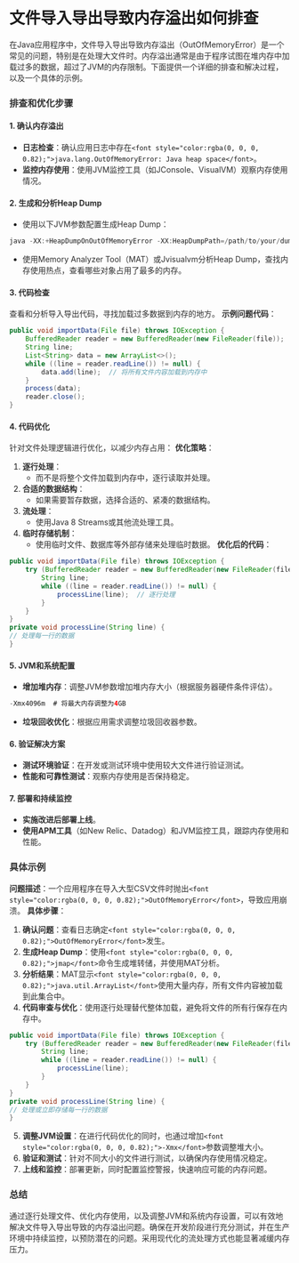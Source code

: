 # 文件导入导出导致内存溢出如何排查
<font style="color:rgba(0, 0, 0, 0.82);">在Java应用程序中，文件导入导出导致内存溢出（OutOfMemoryError）是一个常见的问题，特别是在处理大文件时。内存溢出通常是由于程序试图在堆内存中加载过多的数据，超过了JVM的内存限制。下面提供一个详细的排查和解决过程，以及一个具体的示例。</font>
### <font style="color:rgba(0, 0, 0, 0.82);">排查和优化步骤</font>
#### <font style="color:rgba(0, 0, 0, 0.82);">1. 确认内存溢出</font>
+ **<font style="color:rgba(0, 0, 0, 0.82);">日志检查</font>**<font style="color:rgba(0, 0, 0, 0.82);">：确认应用日志中存在</font>`<font style="color:rgba(0, 0, 0, 0.82);">java.lang.OutOfMemoryError: Java heap space</font>`<font style="color:rgba(0, 0, 0, 0.82);">。</font>
+ **<font style="color:rgba(0, 0, 0, 0.82);">监控内存使用</font>**<font style="color:rgba(0, 0, 0, 0.82);">：使用JVM监控工具（如JConsole、VisualVM）观察内存使用情况。</font>
#### <font style="color:rgba(0, 0, 0, 0.82);">2. 生成和分析Heap Dump</font>
+ <font style="color:rgba(0, 0, 0, 0.82);">使用以下JVM参数配置生成Heap Dump：</font>
```java
java -XX:+HeapDumpOnOutOfMemoryError -XX:HeapDumpPath=/path/to/your/dumpfile -jar your-application.jar  
```
+ <font style="color:rgba(0, 0, 0, 0.82);">使用Memory Analyzer Tool（MAT）或Jvisualvm分析Heap Dump，查找内存使用热点，查看哪些对象占用了最多的内存。</font>
#### <font style="color:rgba(0, 0, 0, 0.82);">3. 代码检查</font>
<font style="color:rgba(0, 0, 0, 0.82);">查看和分析导入导出代码，寻找加载过多数据到内存的地方。</font>
**<font style="color:rgba(0, 0, 0, 0.82);">示例问题代码</font>**<font style="color:rgba(0, 0, 0, 0.82);">：</font>
```java
public void importData(File file) throws IOException {  
    BufferedReader reader = new BufferedReader(new FileReader(file));  
    String line;  
    List<String> data = new ArrayList<>();  
    while ((line = reader.readLine()) != null) {  
        data.add(line);  // 将所有文件内容加载到内存中  
    }  
    process(data);  
    reader.close();  
}
```
#### <font style="color:rgba(0, 0, 0, 0.82);">4. 代码优化</font>
<font style="color:rgba(0, 0, 0, 0.82);">针对文件处理逻辑进行优化，以减少内存占用：</font>
**<font style="color:rgba(0, 0, 0, 0.82);">优化策略</font>**<font style="color:rgba(0, 0, 0, 0.82);">：</font>
1. **<font style="color:rgba(0, 0, 0, 0.82);">逐行处理</font>**<font style="color:rgba(0, 0, 0, 0.82);">：</font>
    - <font style="color:rgba(0, 0, 0, 0.82);">而不是将整个文件加载到内存中，逐行读取并处理。</font>
2. **<font style="color:rgba(0, 0, 0, 0.82);">合适的数据结构</font>**<font style="color:rgba(0, 0, 0, 0.82);">：</font>
    - <font style="color:rgba(0, 0, 0, 0.82);">如果需要暂存数据，选择合适的、紧凑的数据结构。</font>
3. **<font style="color:rgba(0, 0, 0, 0.82);">流处理</font>**<font style="color:rgba(0, 0, 0, 0.82);">：</font>
    - <font style="color:rgba(0, 0, 0, 0.82);">使用Java 8 Streams或其他流处理工具。</font>
4. **<font style="color:rgba(0, 0, 0, 0.82);">临时存储机制</font>**<font style="color:rgba(0, 0, 0, 0.82);">：</font>
    - <font style="color:rgba(0, 0, 0, 0.82);">使用临时文件、数据库等外部存储来处理临时数据。</font>
**<font style="color:rgba(0, 0, 0, 0.82);">优化后的代码</font>**<font style="color:rgba(0, 0, 0, 0.82);">：</font>
```java
public void importData(File file) throws IOException {  
    try (BufferedReader reader = new BufferedReader(new FileReader(file))) {  
        String line;  
        while ((line = reader.readLine()) != null) {  
            processLine(line);  // 逐行处理  
        }  
    }  
}  
private void processLine(String line) {  
// 处理每一行的数据  
}
```
#### <font style="color:rgba(0, 0, 0, 0.82);">5. JVM和系统配置</font>
+ **<font style="color:rgba(0, 0, 0, 0.82);">增加堆内存</font>**<font style="color:rgba(0, 0, 0, 0.82);">：调整JVM参数增加堆内存大小（根据服务器硬件条件评估）。</font>
```java
-Xmx4096m  # 将最大内存调整为4GB
```
+ **<font style="color:rgba(0, 0, 0, 0.82);">垃圾回收优化</font>**<font style="color:rgba(0, 0, 0, 0.82);">：根据应用需求调整垃圾回收器参数。</font>
#### <font style="color:rgba(0, 0, 0, 0.82);">6. 验证解决方案</font>
+ **<font style="color:rgba(0, 0, 0, 0.82);">测试环境验证</font>**<font style="color:rgba(0, 0, 0, 0.82);">：在开发或测试环境中使用较大文件进行验证测试。</font>
+ **<font style="color:rgba(0, 0, 0, 0.82);">性能和可靠性测试</font>**<font style="color:rgba(0, 0, 0, 0.82);">：观察内存使用是否保持稳定。</font>
#### <font style="color:rgba(0, 0, 0, 0.82);">7. 部署和持续监控</font>
+ **<font style="color:rgba(0, 0, 0, 0.82);">实施改进后部署上线</font>**<font style="color:rgba(0, 0, 0, 0.82);">。</font>
+ **<font style="color:rgba(0, 0, 0, 0.82);">使用APM工具</font>**<font style="color:rgba(0, 0, 0, 0.82);">（如New Relic、Datadog）和JVM监控工具，跟踪内存使用和性能。</font>
### <font style="color:rgba(0, 0, 0, 0.82);">具体示例</font>
**<font style="color:rgba(0, 0, 0, 0.82);">问题描述</font>**<font style="color:rgba(0, 0, 0, 0.82);">：一个应用程序在导入大型CSV文件时抛出</font>`<font style="color:rgba(0, 0, 0, 0.82);">OutOfMemoryError</font>`<font style="color:rgba(0, 0, 0, 0.82);">，导致应用崩溃。</font>
**<font style="color:rgba(0, 0, 0, 0.82);">具体步骤</font>**<font style="color:rgba(0, 0, 0, 0.82);">：</font>
1. **<font style="color:rgba(0, 0, 0, 0.82);">确认问题</font>**<font style="color:rgba(0, 0, 0, 0.82);">：查看日志确定</font>`<font style="color:rgba(0, 0, 0, 0.82);">OutOfMemoryError</font>`<font style="color:rgba(0, 0, 0, 0.82);">发生。</font>
2. **<font style="color:rgba(0, 0, 0, 0.82);">生成Heap Dump</font>**<font style="color:rgba(0, 0, 0, 0.82);">：使用</font>`<font style="color:rgba(0, 0, 0, 0.82);">jmap</font>`<font style="color:rgba(0, 0, 0, 0.82);">命令生成堆转储，并使用MAT分析。</font>
3. **<font style="color:rgba(0, 0, 0, 0.82);">分析结果</font>**<font style="color:rgba(0, 0, 0, 0.82);">：MAT显示</font>`<font style="color:rgba(0, 0, 0, 0.82);">java.util.ArrayList</font>`<font style="color:rgba(0, 0, 0, 0.82);">使用大量内存，所有文件内容被加载到此集合中。</font>
4. **<font style="color:rgba(0, 0, 0, 0.82);">代码审查与优化</font>**<font style="color:rgba(0, 0, 0, 0.82);">：使用逐行处理替代整体加载，避免将文件的所有行保存在内存中。</font>
```java
public void importData(File file) throws IOException {  
    try (BufferedReader reader = new BufferedReader(new FileReader(file))) {  
        String line;  
        while ((line = reader.readLine()) != null) {  
            processLine(line);  
        }  
    }  
}  
private void processLine(String line) {  
// 处理或立即存储每一行的数据  
}
```
5. **<font style="color:rgba(0, 0, 0, 0.82);">调整JVM设置</font>**<font style="color:rgba(0, 0, 0, 0.82);">：在进行代码优化的同时，也通过增加</font>`<font style="color:rgba(0, 0, 0, 0.82);">-Xmx</font>`<font style="color:rgba(0, 0, 0, 0.82);">参数调整堆大小。</font>
6. **<font style="color:rgba(0, 0, 0, 0.82);">验证和测试</font>**<font style="color:rgba(0, 0, 0, 0.82);">：针对不同大小的文件进行测试，以确保内存使用情况稳定。</font>
7. **<font style="color:rgba(0, 0, 0, 0.82);">上线和监控</font>**<font style="color:rgba(0, 0, 0, 0.82);">：部署更新，同时配置监控警报，快速响应可能的内存问题。</font>
### <font style="color:rgba(0, 0, 0, 0.82);">总结</font>
<font style="color:rgba(0, 0, 0, 0.82);">通过逐行处理文件、优化内存使用，以及调整JVM和系统内存设置，可以有效地解决文件导入导出导致的内存溢出问题。确保在开发阶段进行充分测试，并在生产环境中持续监控，以预防潜在的问题。采用现代化的流处理方式也能显著减缓内存压力。</font>
